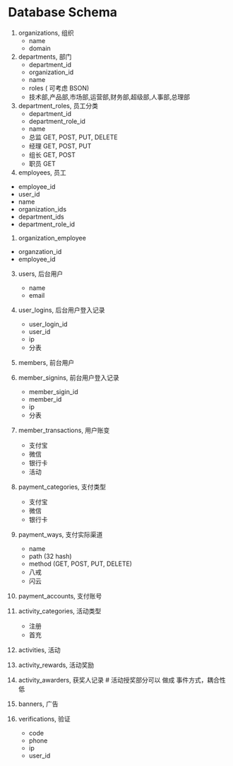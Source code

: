 # Database Schema
1.  organizations, 组织 
    - name
    - domain
1.  departments, 部门
    - department_id
    - organization_id
    - name
    - roles ( 可考虑 BSON)
    - 技术部,产品部,市场部,运营部,财务部,超级部,人事部,总理部
1.  department_roles, 员工分类
    - department_id
    - department_role_id
    - name
    - 总监 GET, POST, PUT, DELETE
    - 经理 GET, POST, PUT
    - 组长 GET, POST
    - 职员 GET
1.  employees, 员工
   - employee_id
   - user_id
   - name
   - organization_ids
   - department_ids
   - department_role_id
   
 1. organization_employee
   - organzation_id
   - employee_id
    
3.  users, 后台用户
    - name
    - email
4.  user_logins, 后台用户登入记录
    - user_login_id
    - user_id
    - ip
    - 分表

4.  members, 前台用户
4.  member_signins, 前台用户登入记录
    - member_sigin_id
    - member_id
    - ip
    - 分表
5.  member_transactions, 用户账变
    - 支付宝
    - 微信
    - 银行卡
    - 活动

5.  payment_categories, 支付类型
    - 支付宝
    - 微信
    - 银行卡
    
6.  payment_ways, 支付实际渠道
    - name
    - path (32 hash)
    - method (GET, POST, PUT, DELETE)
    - 八戒
    - 闪云
    
7.  payment_accounts, 支付账号

8.  activity_categories, 活动类型
    - 注册
    - 首充
9.  activities, 活动
10. activity_rewards, 活动奖励
11. activity_awarders, 获奖人记录 # 活动授奖部分可以 做成 事件方式，耦合性低

12. banners, 广告
13. verifications, 验证
    - code
    - phone
    - ip
    - user_id
